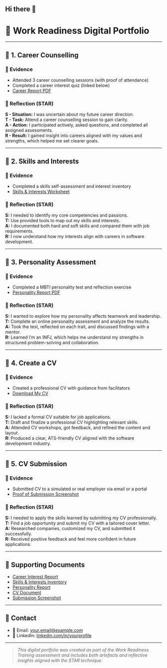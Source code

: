 ## Hi there 👋
# 💼 Work Readiness Digital Portfolio

<!--
**JA-Karoles222008237/JA-Karoles222008237** is a ✨ _special_ ✨ repository because its `README.md` (this file) appears on your GitHub profile.
-->

---

## 📘 1. Career Counselling

### 🧾 Evidence
- Attended 3 career counselling sessions (with proof of attendance)
- Completed a career interest quiz (linked below)
- [Career Report PDF](docs/career-counselling-report.pdf)

### 💭 Reflection (STAR)
**S - Situation:** I was uncertain about my future career direction.  
**T - Task:** Attend a career counselling session to gain clarity.  
**A - Action:** I participated actively, asked questions, and completed all assigned assessments.  
**R - Result:** I gained insight into careers aligned with my values and strengths, which helped me set clearer goals.

---

## 🧠 2. Skills and Interests

### 🧾 Evidence
- Completed a skills self-assessment and interest inventory
- [Skills & Interests Worksheet](docs/skills-interests.pdf)

### 💭 Reflection (STAR)
**S:** I needed to identify my core competencies and passions.  
**T:** Use provided tools to map out my skills and interests.  
**A:** I documented both hard and soft skills and compared them with job requirements.  
**R:** I now understand how my interests align with careers in software development.

---

## 🧬 3. Personality Assessment

### 🧾 Evidence
- Completed a MBTI personality test and reflection exercise
- [Personality Report PDF](docs/personality-assessment.pdf)

### 💭 Reflection (STAR)
**S:** I wanted to explore how my personality affects teamwork and leadership.  
**T:** Complete an online personality assessment and analyze the results.  
**A:** Took the test, reflected on each trait, and discussed findings with a mentor.  
**R:** Learned I’m an INFJ, which helps me understand my strengths in structured problem-solving and collaboration.

---

## 📄 4. Create a CV

### 🧾 Evidence
- Created a professional CV with guidance from facilitators
- [Download My CV](docs/my-cv.pdf)

### 💭 Reflection (STAR)
**S:** I lacked a formal CV suitable for job applications.  
**T:** Draft and finalize a professional CV highlighting relevant skills.  
**A:** Attended CV workshops, got feedback, and refined the content and layout.  
**R:** Produced a clear, ATS-friendly CV aligned with the software development industry.

---

## 📨 5. CV Submission

### 🧾 Evidence
- Submitted CV to a simulated or real employer via email or a portal
- [Proof of Submission Screenshot](docs/cv-submission.png)

### 💭 Reflection (STAR)
**S:** I needed to apply the skills learned by submitting my CV professionally.  
**T:** Find a job opportunity and submit my CV with a tailored cover letter.  
**A:** Researched companies, customized my CV, and submitted it successfully.  
**R:** Received positive feedback and feel more confident in future applications.

---

## 🧾 Supporting Documents

- [Career Interest Report](docs/career-counselling-report.pdf)
- [Skills & Interests Inventory](docs/skills-interests.pdf)
- [Personality Report](docs/personality-assessment.pdf)
- [CV Document](docs/my-cv.pdf)
- [Submission Screenshot](docs/cv-submission.png)

---

## 📢 Contact

- 📧 Email: your.email@example.com  
- 💼 LinkedIn: [linkedin.com/in/yourprofile](https://linkedin.com/in/yourprofile)

---

> *This digital portfolio was created as part of the Work Readiness Training assessment and includes both artefacts and reflective insights aligned with the STAR technique.*

